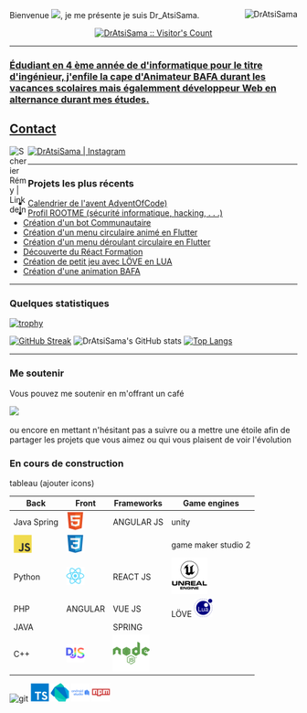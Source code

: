  Bienvenue <img src="https://media.giphy.com/media/hvRJCLFzcasrR4ia7z/giphy.gif" width="25px">, je me présente je suis Dr_AtsiSama.<a href="https://github.com/DrAtsiSama">
<img align="right" src="https://komarev.com/ghpvc/?username=DarekaSama&style=plastic&color=blueviolet&label=Nombre+de+visite+du+profil+:" alt="DrAtsiSama" />
 <p align="center"><img src="https://profile-counter.glitch.me/{DarekaSama}/count.svg" alt="DrAtsiSama :: Visitor's Count" /></p></p>
<hr />

### Édudiant en 4 ème année de d'informatique pour le titre d'ingénieur, j'enfile la cape d'Animateur BAFA durant les vacances scolaires mais égalemment développeur Web en alternance durant mes études.
<!--
https://stackshare.io/
https://medium.com/
https://dev.to/
<p align="center"><img src="https://thumbs.gfycat.com/GoodnaturedFondGaur-size_restricted.gif" alt="Synthwave" height="300" width="500"></p>
<img align='right' src="https://media.giphy.com/media/ieyl9zmCjO4b4t6qoY/giphy.gif" width="230">
https://devicon.dev/
 	https://img.shields.io/badge/Discord-7289DA?style=for-the-badge&logo=discord&logoColor=white
https://dev.to/envoy_/150-badges-for-github-pnk

![Example 3](https://raw.githubusercontent.com/DrAtsiSama/github-profile-header-generator/main/social/examples/example-3.png) -->
## Contact

<a href="https://www.linkedin.com/in/scherierremy">
  <img align="left" alt="Scherier Rémy | LinkdeIn" width="32" src="https://cdn.jsdelivr.net/npm/simple-icons@v3/icons/linkedin.svg" />
</a>
<a href="https://www.instagram.com/synesios_alchimiste/">
  <img alt="DrAtsiSama | Instagram" width="32" src="https://cdn.jsdelivr.net/npm/simple-icons@v3/icons/instagram.svg" />
</a>

<hr />

### Projets les plus récents

<!-- Projet:START -->
- [Calendrier de l'avent AdventOfCode)](https://github.com/DrAtsiSama/AdventOfCode)
- [Profil ROOTME (sécurité informatique, hacking, . . .)](https://www.root-me.org/Dr_AtsiSama)
- [Création d'un bot Communautaire](https://github.com/DrAtsiSama/Opal_BotDiscord)
- [Création d'un menu circulaire animé en Flutter](https://github.com/DrAtsiSama/GameAndPrograming/tree/main/Flutter/AnimatedCircularMenu)
- [Création d'un menu déroulant circulaire en Flutter](https://github.com/DrAtsiSama/GameAndPrograming/tree/main/Flutter/NavBarSpinCircle)
- [Découverte du Réact Formation](https://github.com/DrAtsiSama/GameAndPrograming/tree/main/React/Cours)
- [Création de petit jeu avec LÖVE en LUA](https://github.com/DrAtsiSama/GameAndPrograming/tree/main/L%C3%96VE-LUA)
- [Création d'une animation BAFA](https://github.com/DrAtsiSama/GameAndPrograming/tree/main/EscapeGame)
<!-- Projet:END -->
***
###  Quelques statistiques 

<!--
<p>Statistics are extracted from my public activity and doesn't reflect completely the work with my clients. Feel free to <a href="https://davidl.fr/onboading" target="_blank">contact me</a> if you want to know more about my skills.</p>
-->

[![trophy](https://github-profile-trophy.vercel.app/?username=DrAtsiSama&theme=onedark)](https://github.com/ryo-ma/github-profile-trophy)

[![GitHub Streak](http://github-readme-streak-stats.herokuapp.com?user=DrAtsiSama&theme=dark&hide_border=true&date_format=j%20M%5B%20Y%5D)](https://git.io/streak-stats)
![DrAtsiSama's GitHub stats](https://github-readme-stats.vercel.app/api?username=DrAtsiSama&show_icons=true&theme=dark)
[![Top Langs](https://github-readme-stats.vercel.app/api/top-langs/?username=DrAtsiSama&layout=compact)](https://github.com/DrAtsiSama/github-readme-stats)
***

###  Me soutenir
Vous pouvez me soutenir en m'offrant un café

<a href="https://www.buymeacoffee.com/DrAtsiSama"><img src="https://img.buymeacoffee.com/button-api/?text=Buy me a coffee&emoji=&slug=DrAtsiSama&button_colour=FFDD00&font_colour=000000&font_family=Cookie&outline_colour=000000&coffee_colour=ffffff" /></a>

ou encore en mettant n'hésitant pas a suivre ou a mettre une étoile afin de partager les projets que vous aimez ou qui vous plaisent de voir l'évolution

### En cours de construction ###
tableau (ajouter icons)
<!--
  https://www.dio.me/articles/tutorial-criando-um-readme-bonitao-para-o-seu-github
  https://terminalroot.com.br/2021/07/customize-a-pagina-inicial-do-seu-github.html
  https://github.com/rafaballerini/PerfilGithub
  https://dev.to/tupaschoal/como-criar-um-perfil-incrivel-no-github-2k5f
-->
| Back | Front | Frameworks | Game engines |
|---|---|---|---|
| Java Spring  |<img src="https://raw.githubusercontent.com/devicons/devicon/master/icons/html5/html5-original.svg" alt="html5" width="32" height="32"/>   |ANGULAR JS|  unity |
|<img src="https://raw.githubusercontent.com/devicons/devicon/master/icons/javascript/javascript-original.svg" alt="javascript" width="32" height="32"/>|<img src="https://raw.githubusercontent.com/devicons/devicon/master/icons/css3/css3-original.svg" alt="css3" width="32" height="32"/>   |   | game maker studio 2  |
|Python|<img src="https://raw.githubusercontent.com/devicons/devicon/master/icons/react/react-original.svg" alt="react" width="32" height="32"/>|REACT JS|  <img src="https://github.com/devicons/devicon/blob/master/icons/unrealengine/unrealengine-original-wordmark.svg" alt="javascript" width="64" height="64"/> |
|PHP|ANGULAR|VUE JS|LÖVE <img src="https://github.com/devicons/devicon/blob/master/icons/lua/lua-plain-wordmark.svg" alt="LÖVE" width="32" height="32">|
|JAVA|   |SPRING|   |
|C++|<img  src="https://github.com/devicons/devicon/blob/master/icons/discordjs/discordjs-original.svg" alt="discordJS" width="32" height="32">|<img  src="https://github.com/devicons/devicon/blob/master/icons/nodejs/nodejs-plain-wordmark.svg" alt="nodeJS" width="64" height="64">|   |
<p align="left">
  <img src="https://www.vectorlogo.zone/logos/git-scm/git-scm-icon.svg" alt="git" width="32" height="32"/>
  <img src="https://raw.githubusercontent.com/devicons/devicon/master/icons/typescript/typescript-original.svg" alt="typescript" width="32" height="32"/>
  <img  src="https://github.com/devicons/devicon/blob/master/icons/dart/dart-original.svg"alt="Vue" width="32" height="32">
  <img  src="https://github.com/devicons/devicon/blob/master/icons/androidstudio/androidstudio-plain-wordmark.svg"alt="Vue" width="32" height="32">
  <img  src="https://github.com/devicons/devicon/blob/master/icons/npm/npm-original-wordmark.svg"alt="Vue" width="32" height="32">
</p>
